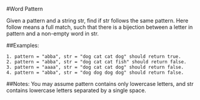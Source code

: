 #Word Pattern

Given a pattern and a string str, find if str follows the same pattern.
Here follow means a full match, such that there is a bijection between a letter in
pattern and a non-empty word in str.

##Examples:
```
1. pattern = "abba", str = "dog cat cat dog" should return true.
2. pattern = "abba", str = "dog cat cat fish" should return false.
3. pattern = "aaaa", str = "dog cat cat dog" should return false.
4. pattern = "abba", str = "dog dog dog dog" should return false.
```

##Notes:
You may assume pattern contains only lowercase letters, and str contains
lowercase letters separated by a single space.

